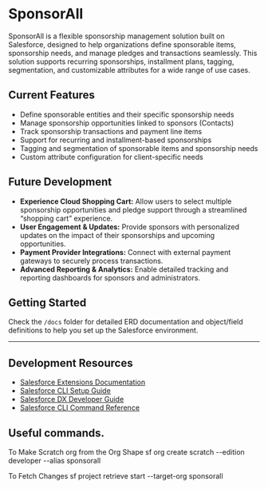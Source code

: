 # SponsorAll

SponsorAll is a flexible sponsorship management solution built on Salesforce, designed to help organizations define sponsorable items, sponsorship needs, and manage pledges and transactions seamlessly. This solution supports recurring sponsorships, installment plans, tagging, segmentation, and customizable attributes for a wide range of use cases.

## Current Features

- Define sponsorable entities and their specific sponsorship needs  
- Manage sponsorship opportunities linked to sponsors (Contacts)  
- Track sponsorship transactions and payment line items  
- Support for recurring and installment-based sponsorships  
- Tagging and segmentation of sponsorable items and sponsorship needs  
- Custom attribute configuration for client-specific needs  

## Future Development

- **Experience Cloud Shopping Cart:** Allow users to select multiple sponsorship opportunities and pledge support through a streamlined “shopping cart” experience.  
- **User Engagement & Updates:** Provide sponsors with personalized updates on the impact of their sponsorships and upcoming opportunities.  
- **Payment Provider Integrations:** Connect with external payment gateways to securely process transactions.  
- **Advanced Reporting & Analytics:** Enable detailed tracking and reporting dashboards for sponsors and administrators.  

## Getting Started

Check the `/docs` folder for detailed ERD documentation and object/field definitions to help you set up the Salesforce environment.

---

## Development Resources

- [Salesforce Extensions Documentation](https://developer.salesforce.com/tools/vscode/)
- [Salesforce CLI Setup Guide](https://developer.salesforce.com/docs/atlas.en-us.sfdx_setup.meta/sfdx_setup/sfdx_setup_intro.htm)
- [Salesforce DX Developer Guide](https://developer.salesforce.com/docs/atlas.en-us.sfdx_dev.meta/sfdx_dev/sfdx_dev_intro.htm)
- [Salesforce CLI Command Reference](https://developer.salesforce.com/docs/atlas.en-us.sfdx_cli_reference.meta/sfdx_cli_reference/cli_reference.htm)

## Useful commands.
To Make Scratch org from the Org Shape 
sf org create scratch --edition developer --alias sponsorall

To Fetch Changes
sf project retrieve start --target-org sponsorall